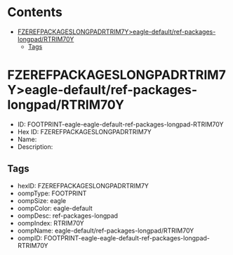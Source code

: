 



Contents
========

* [FZEREFPACKAGESLONGPADRTRIM7Y>eagle-default/ref-packages-longpad/RTRIM70Y](#fzerefpackageslongpadrtrim7yeagle-defaultref-packages-longpadrtrim70y)
	* [Tags](#tags)

# FZEREFPACKAGESLONGPADRTRIM7Y>eagle-default/ref-packages-longpad/RTRIM70Y

- ID: FOOTPRINT-eagle-eagle-default-ref-packages-longpad-RTRIM70Y
- Hex ID: FZEREFPACKAGESLONGPADRTRIM7Y
- Name: 
- Description: 

## Tags

- hexID: FZEREFPACKAGESLONGPADRTRIM7Y
- oompType: FOOTPRINT
- oompSize: eagle
- oompColor: eagle-default
- oompDesc: ref-packages-longpad
- oompIndex: RTRIM70Y
- oompName: eagle-default/ref-packages-longpad/RTRIM70Y
- oompID: FOOTPRINT-eagle-eagle-default-ref-packages-longpad-RTRIM70Y
